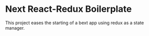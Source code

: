 # Next React-Redux Boilerplate

This project eases the starting of a bext app using redux as a state manager.
